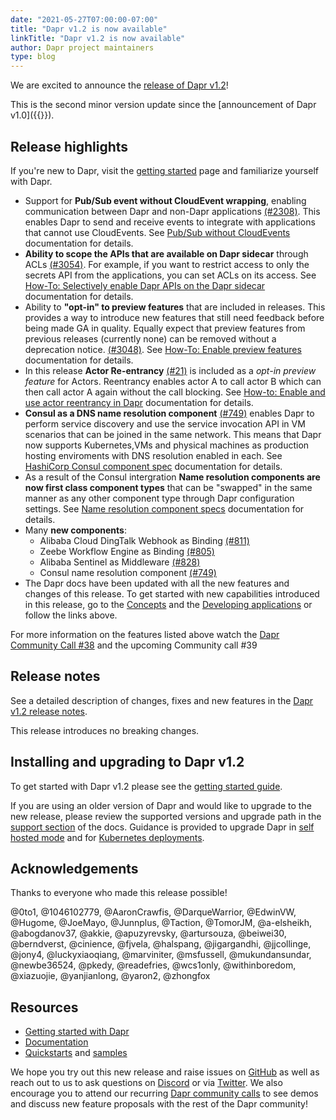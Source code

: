 ```yaml
---
date: "2021-05-27T07:00:00-07:00"
title: "Dapr v1.2 is now available"
linkTitle: "Dapr v1.2 is now available"
author: Dapr project maintainers
type: blog
---
```


We are excited to announce the [release of Dapr v1.2](https://github.com/dapr/dapr/releases/tag/v1.2.0)!

This is the second minor version update since the [announcement of Dapr v1.0]({{<ref v1-announcement>}}).

## Release highlights

If you're new to Dapr, visit the [getting started](https://docs.dapr.io/getting-started/) page and familiarize yourself with Dapr.

 - Support for **Pub/Sub event without CloudEvent wrapping**, enabling communication between Dapr and non-Dapr applications [(#2308)](https://github.com/dapr/dapr/issues/2308). This enables Dapr to send and receive events to integrate with applications that cannot use CloudEvents. See [Pub/Sub without CloudEvents](https://docs.dapr.io/developing-applications/building-blocks/pubsub/pubsub-raw/) documentation for details.
 - **Ability to scope the APIs that are available on Dapr sidecar** through ACLs [(#3054)](https://github.com/dapr/dapr/issues/3054). For example, if you want to restrict access to only the secrets API from the applications, you can set ACLs on its access.  See [How-To: Selectively enable Dapr APIs on the Dapr sidecar](https://docs.dapr.io/operations/configuration/api-allowlist/) documentation for details.
 - Ability to **"opt-in" to preview features** that are included in  releases. This provides a way to introduce new features that still need feedback before being made GA in quality. Equally expect that preview features from previous releases (currently none) can be removed without a deprecation notice. [(#3048)](https://github.com/dapr/dapr/issues/3048). See [How-To: Enable preview features](https://docs.dapr.io/operations/configuration/preview-features/) documentation for details.
 -  In this release **Actor Re-entrancy** [(#21)](https://github.com/dapr/dapr/issues/21) is included as a *opt-in preview feature* for Actors. Reentrancy enables actor A to call actor B which can then call actor A again without the call blocking. See [How-to: Enable and use actor reentrancy in Dapr](https://docs.dapr.io/developing-applications/building-blocks/actors/actor-reentrancy/) documentation for details.
 -  **Consul as a DNS name resolution component** [(#749)](https://github.com/dapr/components-contrib/issues/749) enables Dapr to perform service discovery and use the service invocation API in VM scenarios that can be joined in the same network. This means that Dapr now supports Kubernetes,VMs and physical machines as production hosting enviroments with DNS resolution enabled in each. See [HashiCorp Consul component spec](https://docs.dapr.io/reference/components-reference/supported-name-resolution/setup-nr-consul/) documentation for details.
 -  As a result of the Consul intergration **Name resolution components are now first class component types** that can be "swapped" in the same manner as any other component type through Dapr configuration settings. See [Name resolution component specs](https://docs.dapr.io/reference/components-reference/supported-name-resolution/) documentation for details.   
 - Many **new components**:
     - Alibaba Cloud DingTalk Webhook as Binding [(#811)](https://github.com/dapr/components-contrib/issues/811)
     - Zeebe Workflow Engine as Binding [(#805)](https://github.com/dapr/components-contrib/issues/805)
     - Alibaba Sentinel as Middleware [(#828)](https://github.com/dapr/components-contrib/issues/828)
     - Consul name resolution component [(#749)](https://github.com/dapr/components-contrib/issues/749)
 - The Dapr docs have been updated with all the new features and changes of this release. To get started with new capabilities introduced in this release, go to the [Concepts](https://docs.dapr.io/concepts/) and the [Developing applications](https://docs.dapr.io/developing-applications/) or follow the links above.

For more information on the features listed above watch the [Dapr Community Call #38](https://www.youtube.com/watch?v=LSYyTL0nS8Y) and the upcoming Community call #39

## Release notes
See a detailed description of changes, fixes and new features in the [Dapr v1.2 release notes](https://github.com/dapr/dapr/releases/tag/v1.2.0). 

This release introduces no breaking changes.

## Installing and upgrading to Dapr v1.2
To get started with Dapr v1.2 please see the [getting started guide](https://docs.dapr.io/getting-started/).

If you are using an older version of Dapr and would like to upgrade to the new release, please review the supported versions and upgrade path in the [support section](https://docs.dapr.io/operations/support/support-release-policy/) of the docs. Guidance is provided to upgrade Dapr in [self hosted mode](https://docs.dapr.io/operations/hosting/self-hosted/self-hosted-upgrade/) and for [Kubernetes deployments](https://docs.dapr.io/operations/hosting/kubernetes/kubernetes-upgrade/).

## Acknowledgements
Thanks to everyone who made this release possible!

@0to1, @1046102779, @AaronCrawfis, @DarqueWarrior, @EdwinVW, @Hugome, @JoeMayo, @Junnplus, @Taction, @TomorJM, @a-elsheikh, @abogdanov37, @akkie, @apuzyrevsky, @artursouza, @beiwei30, @berndverst, @cinience, @fjvela, @halspang, @jigargandhi, @jjcollinge, @jony4, @luckyxiaoqiang, @marviniter, @msfussell, @mukundansundar, @newbe36524, @pkedy, @readefries, @wcs1only, @withinboredom, @xiazuojie, @yanjianlong, @yaron2, @zhongfox

## Resources

- [Getting started with Dapr](https://docs.dapr.io/getting-started/)
- [Documentation](https://docs.dapr.io/)
- [Quickstarts](https://github.com/dapr/quickstarts/tree/release-1.2) and [samples](https://github.com/dapr/samples)

We hope you try out this new release and raise issues on [GitHub](https://github.com/dapr) as well as reach out to us to ask questions on [Discord](https://aka.ms/dapr-discord) or via [Twitter](https://twitter.com/daprdev). We also encourage you to attend our recurring [Dapr community calls](https://github.com/dapr/community#community-meetings) to see demos and discuss new feature proposals with the rest of the Dapr community!
